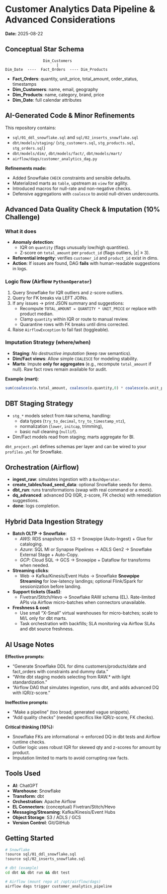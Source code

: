 # Customer Analytics Data Pipeline & Advanced Considerations

**Date:** 2025-08-22

## Conceptual Star Schema
```
                 Dim_Customers
                       |
Dim_Date  ----  Fact_Orders  ---- Dim_Products
```
- **Fact_Orders**: quantity, unit_price, total_amount, order_status, timestamps
- **Dim_Customers**: name, email, geography
- **Dim_Products**: name, category, brand, price
- **Dim_Date**: full calendar attributes

## AI-Generated Code & Minor Refinements
This repository contains:
- `sql/01_ddl_snowflake.sql` and `sql/02_inserts_snowflake.sql`
- `dbt/models/staging/` (`stg_customers.sql`, `stg_products.sql`, `stg_orders.sql`)
- `dbt/models/dim/`, `dbt/models/fact/`, `dbt/models/mart/`
- `airflow/dags/customer_analytics_dag.py`

**Refinements made:**
- Added Snowflake `CHECK` constraints and sensible defaults.
- Materialized marts as `table`, upstream as `view` for agility.
- Introduced macros for null-rate and non-negative checks.
- Defensive aggregations with `coalesce` to avoid null-driven undercounts.

## Advanced Data Quality Check & Imputation (10% Challenge)
### What it does
- **Anomaly detection**:
  - IQR on `quantity` (flags unusually low/high quantities).
  - Z-score on `total_amount` per `product_id` (flags outliers, |z| ≥ 3).
- **Referential integrity**: verifies `customer_id` and `product_id` exist in dims.
- **Action**: If issues are found, DAG **fails** with human-readable suggestions in logs.

### Logic flow (Airflow `PythonOperator`)
1. Query Snowflake for IQR outliers and z-score outliers.
2. Query for FK breaks via LEFT JOINs.
3. If any issues → print JSON summary and suggestions:
   - Recompute `TOTAL_AMOUNT = QUANTITY * UNIT_PRICE` or replace with product median.
   - Clamp `quantity` within IQR or route to manual review.
   - Quarantine rows with FK breaks until dims corrected.
4. Raise `AirflowException` to fail fast (toggleable).

### Imputation Strategy (where/when)
- **Staging**: *No destructive imputation* (keep raw semantics).
- **Dim/Fact views**: Allow simple `COALESCE` for modeling stability.
- **Marts**: Impute **only for aggregates** (e.g., recompute `total_amount` if null). Raw fact rows remain available for audit.

**Example (mart)**:
```sql
sum(coalesce(o.total_amount, coalesce(o.quantity,0) * coalesce(o.unit_price,0))) as total_sales
```

## DBT Staging Strategy
- `stg_*` models select from `RAW` schema, handling:
  - data types (`try_to_decimal`, `try_to_timestamp_ntz`),
  - normalization (`lower`, `initcap`, trimming),
  - basic null cleaning (`nullif`).
- Dim/Fact models read from staging; marts aggregate for BI.

`dbt_project.yml` defines schemas per layer and can be wired to your `profiles.yml` for Snowflake.

## Orchestration (Airflow)
- **ingest_raw**: simulates ingestion with a `BashOperator`.
- **create_tables/load_seed_data**: optional Snowflake seeds for demo.
- **dbt_run**: runs transformations (swap with real command or a mock).
- **dq_advanced**: advanced DQ (IQR, z-score, FK checks) with remediation suggestions.
- **done**: logs completion.

## Hybrid Data Ingestion Strategy
- **Batch OLTP → Snowflake**: 
  - *AWS*: RDS snapshots → S3 → Snowpipe (Auto-Ingest) + Glue for cataloging.
  - *Azure*: SQL MI or Synapse Pipelines → ADLS Gen2 → Snowflake External Stage + Auto-Copy.
  - *GCP*: Cloud SQL → GCS → Snowpipe + Dataflow for transforms when needed.
- **Streaming clicks**:
  - Web → Kafka/Kinesis/Event Hubs → Snowflake **Snowpipe Streaming** for low-latency landings; optional Flink/Spark for sessionization before landing.
- **Support tickets (SaaS)**:
  - Fivetran/Stitch/Hevo → Snowflake RAW schema (EL). Rate-limited APIs via Airflow micro-batches when connectors unavailable.
- **Freshness & cost**:
  - Use small “X-Small” virtual warehouses for micro-batches; scale to M/L only for dbt marts.
  - Task orchestration with backfills; SLA monitoring via Airflow SLAs and dbt source freshness.

## AI Usage Notes
**Effective prompts:**
- “Generate Snowflake DDL for dims customers/products/date and fact_orders with constraints and dummy data.”
- “Write dbt staging models selecting from RAW.* with light standardization.”
- “Airflow DAG that simulates ingestion, runs dbt, and adds advanced DQ with IQR/z-score.”

**Ineffective prompts:**
- “Make a pipeline” (too broad; generated vague snippets).
- “Add quality checks” (needed specifics like IQR/z-score, FK checks).

**Critical thinking (10%):**
- Snowflake FKs are informational → enforced DQ in dbt tests and Airflow runtime checks.
- Outlier logic uses robust IQR for skewed qty and z-scores for amount by product.
- Imputation limited to marts to avoid corrupting raw facts.

## Tools Used
- **AI**: ChatGPT
- **Warehouse**: Snowflake
- **Transform**: dbt
- **Orchestration**: Apache Airflow
- **EL Connectors**: (conceptual) Fivetran/Stitch/Hevo
- **Messaging/Streaming**: Kafka/Kinesis/Event Hubs
- **Object Storage**: S3 / ADLS / GCS
- **Version Control**: Git/GitHub

## Getting Started
```bash
# Snowflake
!source sql/01_ddl_snowflake.sql
!source sql/02_inserts_snowflake.sql

# dbt (example)
cd dbt && dbt run && dbt test

# Airflow (mount repo at /opt/airflow/dags)
airflow dags trigger customer_analytics_pipeline
```

